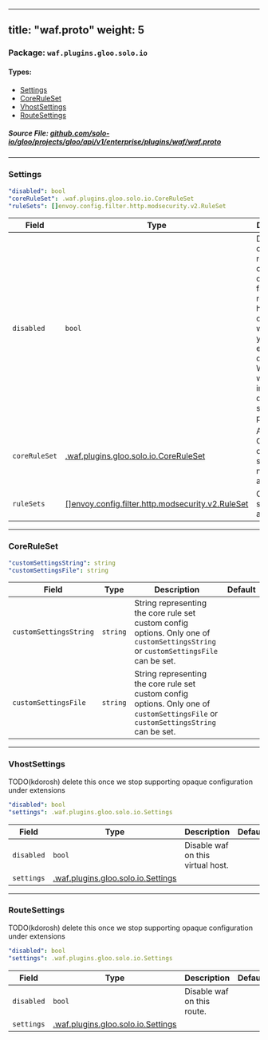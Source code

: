 
---
title: "waf.proto"
weight: 5
---

<!-- Code generated by solo-kit. DO NOT EDIT. -->


### Package: `waf.plugins.gloo.solo.io` 
#### Types:


- [Settings](#settings)
- [CoreRuleSet](#coreruleset)
- [VhostSettings](#vhostsettings)
- [RouteSettings](#routesettings)
  



##### Source File: [github.com/solo-io/gloo/projects/gloo/api/v1/enterprise/plugins/waf/waf.proto](https://github.com/solo-io/gloo/blob/master/projects/gloo/api/v1/enterprise/plugins/waf/waf.proto)





---
### Settings



```yaml
"disabled": bool
"coreRuleSet": .waf.plugins.gloo.solo.io.CoreRuleSet
"ruleSets": []envoy.config.filter.http.modsecurity.v2.RuleSet

```

| Field | Type | Description | Default |
| ----- | ---- | ----------- |----------- | 
| `disabled` | `bool` | Disable waf on this resource (if omitted defaults to false). If a route/virtual host is configured with WAF, you must explicitly disable its WAF, i.e., it will not inherit the disabled status of its parent. |  |
| `coreRuleSet` | [.waf.plugins.gloo.solo.io.CoreRuleSet](../waf.proto.sk#coreruleset) | Add OWASP core rule set if nil will not be added. |  |
| `ruleSets` | [[]envoy.config.filter.http.modsecurity.v2.RuleSet](../../../../../external/envoy/extensions/waf/waf.proto.sk#ruleset) | Custom rule sets rules to add. |  |




---
### CoreRuleSet



```yaml
"customSettingsString": string
"customSettingsFile": string

```

| Field | Type | Description | Default |
| ----- | ---- | ----------- |----------- | 
| `customSettingsString` | `string` | String representing the core rule set custom config options. Only one of `customSettingsString` or `customSettingsFile` can be set. |  |
| `customSettingsFile` | `string` | String representing the core rule set custom config options. Only one of `customSettingsFile` or `customSettingsString` can be set. |  |




---
### VhostSettings

 
TODO(kdorosh) delete this once we stop supporting opaque configuration under extensions

```yaml
"disabled": bool
"settings": .waf.plugins.gloo.solo.io.Settings

```

| Field | Type | Description | Default |
| ----- | ---- | ----------- |----------- | 
| `disabled` | `bool` | Disable waf on this virtual host. |  |
| `settings` | [.waf.plugins.gloo.solo.io.Settings](../waf.proto.sk#settings) |  |  |




---
### RouteSettings

 
TODO(kdorosh) delete this once we stop supporting opaque configuration under extensions

```yaml
"disabled": bool
"settings": .waf.plugins.gloo.solo.io.Settings

```

| Field | Type | Description | Default |
| ----- | ---- | ----------- |----------- | 
| `disabled` | `bool` | Disable waf on this route. |  |
| `settings` | [.waf.plugins.gloo.solo.io.Settings](../waf.proto.sk#settings) |  |  |





<!-- Start of HubSpot Embed Code -->
<script type="text/javascript" id="hs-script-loader" async defer src="//js.hs-scripts.com/5130874.js"></script>
<!-- End of HubSpot Embed Code -->
